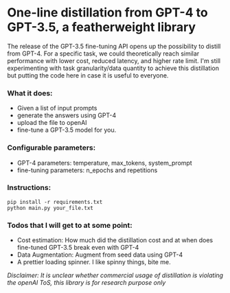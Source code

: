 # One-line distillation from GPT-4 to GPT-3.5, a featherweight library


The release of the GPT-3.5 fine-tuning API opens up the possibility to distill from GPT-4. For a specific task, we could theoretically 
reach similar performance with lower cost, reduced latency, and higher rate limit. I'm still experimenting with task granularity/data quantity 
to achieve this distillation but putting the code here
in case it is useful to everyone.



### **What it does:**
- Given a list of input prompts
- generate the answers using GPT-4
- upload the file to openAI
- fine-tune a GPT-3.5 model for you. 




### **Configurable parameters:**
- GPT-4 parameters: temperature, max_tokens, system_prompt
- fine-tuning parameters: n_epochs and repetitions



### **Instructions:**
```
pip install -r requirements.txt
python main.py your_file.txt
```





### Todos that I will get to at some point:
- Cost estimation: How much did the distillation cost and at when does fine-tuned GPT-3.5 break even with GPT-4
- Data Augmentation: Augment from seed data using GPT-4
- A prettier loading spinner. I like spinny things, bite me.


*Disclaimer: It is unclear whether commercial usage of distillation is violating the openAI ToS, this library is for research purpose only*
